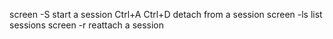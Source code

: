 screen -S <process description>	start a session
Ctrl+A Ctrl+D				detach from a session
screen -ls				list sessions
screen -r <process description>	        reattach a session
